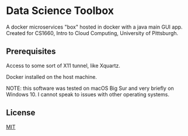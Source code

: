 # Data Science Toolbox

A docker microservices "box" hosted in docker with a java main GUI app. Created for CS1660, Intro to Cloud Computing, University of Pittsburgh.

## Prerequisites

Access to some sort of X11 tunnel, like Xquartz.

Docker installed on the host machine.

NOTE: this software was tested on macOS Big Sur and very briefly on Windows 10. I cannot speak to issues with other operating systems.

## License
[MIT](https://choosealicense.com/licenses/mit/)
